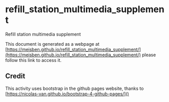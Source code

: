 # refill_station_multimedia_supplement
 Refill station multimedia supplement

This document is generated as a webpage at [https://meisben.github.io/refill_station_multimedia_supplement/](https://meisben.github.io/refill_station_multimedia_supplement/) please follow this link to access it.

## Credit

This activity uses bootstrap in the github pages website, thanks to [https://nicolas-van.github.io/bootstrap-4-github-pages/]()
